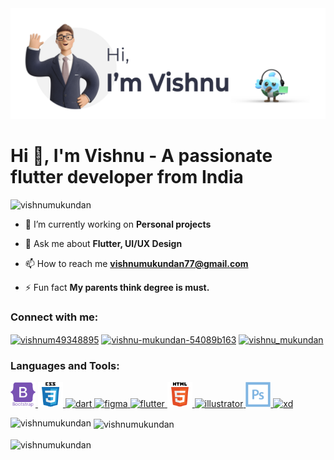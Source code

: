 <div align="center">
  <a href="">
    <img src="images/banner.jpg" alt="banner">
  </a>
</div>

# Hi 👋, I'm Vishnu - A passionate flutter developer from India

<!-- <h1 align="center">Hi 👋, I'm Vishnu</h1>
<h3 align="center">A passionate flutter developer from India</h3> -->

<p align="left"> <img src="https://komarev.com/ghpvc/?username=vishnumukundan&label=Profile%20views&color=0e75b6&style=flat" alt="vishnumukundan" /> </p>

- 🔭 I’m currently working on **Personal projects**

- 💬 Ask me about **Flutter, UI/UX Design**

- 📫 How to reach me **vishnumukundan77@gmail.com**

- ⚡ Fun fact **My parents think degree is must.**

<h3 align="left">Connect with me:</h3>
<p align="left">
<a href="https://twitter.com/vishnum49348895" target="blank"><img align="center" src="https://raw.githubusercontent.com/rahuldkjain/github-profile-readme-generator/master/src/images/icons/Social/twitter.svg" alt="vishnum49348895" height="30" width="40" /></a>
<a href="https://linkedin.com/in/vishnu-mukundan-54089b163" target="blank"><img align="center" src="https://raw.githubusercontent.com/rahuldkjain/github-profile-readme-generator/master/src/images/icons/Social/linked-in-alt.svg" alt="vishnu-mukundan-54089b163" height="30" width="40" /></a>
<a href="https://instagram.com/vishnu_mukundan" target="blank"><img align="center" src="https://raw.githubusercontent.com/rahuldkjain/github-profile-readme-generator/master/src/images/icons/Social/instagram.svg" alt="vishnu_mukundan" height="30" width="40" /></a>
</p>

<h3 align="left">Languages and Tools:</h3>
<p align="left"> <a href="https://getbootstrap.com" target="_blank" rel="noreferrer"> <img src="https://raw.githubusercontent.com/devicons/devicon/master/icons/bootstrap/bootstrap-plain-wordmark.svg" alt="bootstrap" width="40" height="40"/> </a> <a href="https://www.w3schools.com/css/" target="_blank" rel="noreferrer"> <img src="https://raw.githubusercontent.com/devicons/devicon/master/icons/css3/css3-original-wordmark.svg" alt="css3" width="40" height="40"/> </a> <a href="https://dart.dev" target="_blank" rel="noreferrer"> <img src="https://www.vectorlogo.zone/logos/dartlang/dartlang-icon.svg" alt="dart" width="40" height="40"/> </a> <a href="https://www.figma.com/" target="_blank" rel="noreferrer"> <img src="https://www.vectorlogo.zone/logos/figma/figma-icon.svg" alt="figma" width="40" height="40"/> </a> <a href="https://flutter.dev" target="_blank" rel="noreferrer"> <img src="https://www.vectorlogo.zone/logos/flutterio/flutterio-icon.svg" alt="flutter" width="40" height="40"/> </a> <a href="https://www.w3.org/html/" target="_blank" rel="noreferrer"> <img src="https://raw.githubusercontent.com/devicons/devicon/master/icons/html5/html5-original-wordmark.svg" alt="html5" width="40" height="40"/> </a> <a href="https://www.adobe.com/in/products/illustrator.html" target="_blank" rel="noreferrer"> <img src="https://www.vectorlogo.zone/logos/adobe_illustrator/adobe_illustrator-icon.svg" alt="illustrator" width="40" height="40"/> </a> <a href="https://www.photoshop.com/en" target="_blank" rel="noreferrer"> <img src="https://raw.githubusercontent.com/devicons/devicon/master/icons/photoshop/photoshop-line.svg" alt="photoshop" width="40" height="40"/> </a> <a href="https://www.adobe.com/products/xd.html" target="_blank" rel="noreferrer"> <img src="https://cdn.worldvectorlogo.com/logos/adobe-xd.svg" alt="xd" width="40" height="40"/> </a> </p>

<p><img align="left" src="https://github-readme-stats.vercel.app/api/top-langs?username=vishnumukundan&show_icons=true&locale=en&layout=compact" alt="vishnumukundan" /></p>

<p>&nbsp;<img align="center" src="https://github-readme-stats.vercel.app/api?username=vishnumukundan&show_icons=true&locale=en" alt="vishnumukundan" /></p>

<p><img align="center" src="https://github-readme-streak-stats.herokuapp.com/?user=vishnumukundan&" alt="vishnumukundan" /></p>
